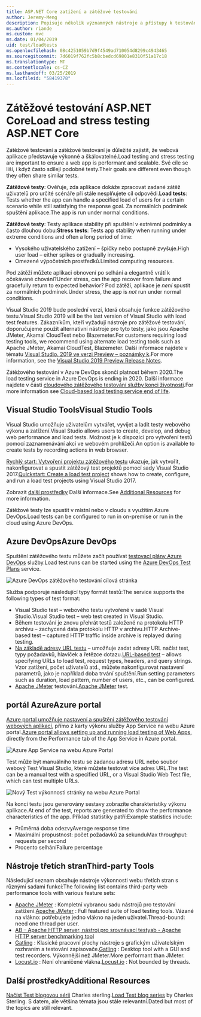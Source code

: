 ```yaml
---
title: ASP.NET Core zatížení a zátěžové testování
author: Jeremy-Meng
description: Popisuje několik významných nástroje a přístupy k testování zatížení a zátěžové testování aplikací pro ASP.NET Core.
ms.author: riande
ms.custom: mvc
ms.date: 01/04/2019
uid: test/loadtests
ms.openlocfilehash: 08c4251059b7d9f4549ad710054d8299c4943465
ms.sourcegitcommit: 7d6019f762fc5b8cbedcd69801e8310f51a17c18
ms.translationtype: MT
ms.contentlocale: cs-CZ
ms.lasthandoff: 03/25/2019
ms.locfileid: "58419378"
---
```

# <a name="load-and-stress-testing-aspnet-core"></a><span data-ttu-id="2afd0-103">Zátěžové testování ASP.NET Core</span><span class="sxs-lookup"><span data-stu-id="2afd0-103">Load and stress testing ASP.NET Core</span></span>

<span data-ttu-id="2afd0-104">Zátěžové testování a zátěžové testování je důležité zajistit, že webová aplikace představuje výkonné a škálovatelné.</span><span class="sxs-lookup"><span data-stu-id="2afd0-104">Load testing and stress testing are important to ensure a web app is performant and scalable.</span></span> <span data-ttu-id="2afd0-105">Své cíle se liší, i když často sdílejí podobné testy.</span><span class="sxs-lookup"><span data-stu-id="2afd0-105">Their goals are different even though they often share similar tests.</span></span>

<span data-ttu-id="2afd0-106">**Zátěžové testy**: Ověřuje, zda aplikace dokáže zpracovat zadané zátěž uživatelů pro určité scénáře při stále nesplňujete cíl odpovědi.</span><span class="sxs-lookup"><span data-stu-id="2afd0-106">**Load tests**: Tests whether the app can handle a specified load of users for a certain scenario while still satisfying the response goal.</span></span> <span data-ttu-id="2afd0-107">Za normálních podmínek spuštění aplikace.</span><span class="sxs-lookup"><span data-stu-id="2afd0-107">The app is run under normal conditions.</span></span>

<span data-ttu-id="2afd0-108">**Zátěžové testy**: Testy aplikace stability při spuštění v extrémní podmínky a často dlouhou dobu:</span><span class="sxs-lookup"><span data-stu-id="2afd0-108">**Stress tests**: Tests app stability when running under extreme conditions and often a long period of time:</span></span>

* <span data-ttu-id="2afd0-109">Vysokého uživatelského zatížení – špičky nebo postupně zvyšuje.</span><span class="sxs-lookup"><span data-stu-id="2afd0-109">High user load – either spikes or gradually increasing.</span></span>
* <span data-ttu-id="2afd0-110">Omezené výpočetních prostředků.</span><span class="sxs-lookup"><span data-stu-id="2afd0-110">Limited computing resources.</span></span>

<span data-ttu-id="2afd0-111">Pod zátěží můžete aplikaci obnovení po selhání a elegantně vrátí k očekávané chování?</span><span class="sxs-lookup"><span data-stu-id="2afd0-111">Under stress, can the app recover from failure and gracefully return to expected behavior?</span></span> <span data-ttu-id="2afd0-112">Pod zátěží, aplikace je *není* spustit za normálních podmínek.</span><span class="sxs-lookup"><span data-stu-id="2afd0-112">Under stress, the app is *not* run under normal conditions.</span></span>

<span data-ttu-id="2afd0-113">Visual Studio 2019 bude poslední verzí, která obsahuje funkce zátěžového testu.</span><span class="sxs-lookup"><span data-stu-id="2afd0-113">Visual Studio 2019 will be the last version of Visual Studio with load test features.</span></span> <span data-ttu-id="2afd0-114">Zákazníkům, kteří vyžadují nástroje pro zátěžové testování, doporučujeme použít alternativní nástroje pro tyto testy, jako jsou Apache JMeter, Akamai CloudTest nebo Blazemeter.</span><span class="sxs-lookup"><span data-stu-id="2afd0-114">For customers requiring load testing tools, we recommend using alternate load testing tools such as Apache JMeter, Akamai CloudTest, Blazemeter.</span></span> <span data-ttu-id="2afd0-115">Další informace najdete v tématu [Visual Studio. 2019 ve verzi Preview – poznámky k](/visualstudio/releases/2019/release-notes-preview#test-tools).</span><span class="sxs-lookup"><span data-stu-id="2afd0-115">For more information, see the [Visual Studio 2019 Preview Release Notes](/visualstudio/releases/2019/release-notes-preview#test-tools).</span></span>

<span data-ttu-id="2afd0-116">Zátěžového testování v Azure DevOps skončí platnost během 2020.</span><span class="sxs-lookup"><span data-stu-id="2afd0-116">The load testing service in Azure DevOps is ending in 2020.</span></span> <span data-ttu-id="2afd0-117">Další informace najdete v části [cloudového zátěžového testování služby konci životnosti](https://devblogs.microsoft.com/devops/cloud-based-load-testing-service-eol/).</span><span class="sxs-lookup"><span data-stu-id="2afd0-117">For more information see [Cloud-based load testing service end of life](https://devblogs.microsoft.com/devops/cloud-based-load-testing-service-eol/).</span></span>

## <a name="visual-studio-tools"></a><span data-ttu-id="2afd0-118">Visual Studio Tools</span><span class="sxs-lookup"><span data-stu-id="2afd0-118">Visual Studio Tools</span></span>

<span data-ttu-id="2afd0-119">Visual Studio umožňuje uživatelům vytvářet, vyvíjet a ladit testy webového výkonu a zatížení.</span><span class="sxs-lookup"><span data-stu-id="2afd0-119">Visual Studio allows users to create, develop, and debug web performance and load tests.</span></span> <span data-ttu-id="2afd0-120">Možnost je k dispozici pro vytvoření testů pomocí zaznamenávání akcí ve webovém prohlížeči.</span><span class="sxs-lookup"><span data-stu-id="2afd0-120">An option is available to create tests by recording actions in web browser.</span></span>

<span data-ttu-id="2afd0-121">[Rychlý start: Vytvoření projektu zátěžového testu](/visualstudio/test/quickstart-create-a-load-test-project?view=vs-2017) ukazuje, jak vytvořit, nakonfigurovat a spustit zátěžový test projektů pomocí sady Visual Studio 2017.</span><span class="sxs-lookup"><span data-stu-id="2afd0-121">[Quickstart: Create a load test project](/visualstudio/test/quickstart-create-a-load-test-project?view=vs-2017) shows how to create, configure, and run a load test projects using Visual Studio 2017.</span></span>

<span data-ttu-id="2afd0-122">Zobrazit [další prostředky](#add) Další informace.</span><span class="sxs-lookup"><span data-stu-id="2afd0-122">See [Additional Resources](#add) for more information.</span></span>

<span data-ttu-id="2afd0-123">Zátěžové testy lze spustit v místní nebo v cloudu s využitím Azure DevOps.</span><span class="sxs-lookup"><span data-stu-id="2afd0-123">Load tests can be configured to run in on-premise or run in the cloud using Azure DevOps.</span></span>

## <a name="azure-devops"></a><span data-ttu-id="2afd0-124">Azure DevOps</span><span class="sxs-lookup"><span data-stu-id="2afd0-124">Azure DevOps</span></span>

<span data-ttu-id="2afd0-125">Spuštění zátěžového testu můžete začít používat [testovací plány Azure DevOps](/azure/devops/test/load-test/index?view=vsts) služby.</span><span class="sxs-lookup"><span data-stu-id="2afd0-125">Load test runs can be started using the [Azure DevOps Test Plans](/azure/devops/test/load-test/index?view=vsts) service.</span></span>

![Azure DevOps zátěžového testování cílová stránka](./load-tests/_static/azure-devops-load-test.png)

<span data-ttu-id="2afd0-127">Služba podporuje následující typy formát testů:</span><span class="sxs-lookup"><span data-stu-id="2afd0-127">The service supports the following types of test format:</span></span>

* <span data-ttu-id="2afd0-128">Visual Studio test – webového testu vytvořené v sadě Visual Studio.</span><span class="sxs-lookup"><span data-stu-id="2afd0-128">Visual Studio test – web test created in Visual Studio.</span></span>
* <span data-ttu-id="2afd0-129">Během testování je znovu přehrát testů založené na protokolu HTTP archivu – zachycená data protokolu HTTP v archivu.</span><span class="sxs-lookup"><span data-stu-id="2afd0-129">HTTP Archive-based test – captured HTTP traffic inside archive is replayed during testing.</span></span>
* <span data-ttu-id="2afd0-130">[Na základě adresy URL testu](/azure/devops/test/load-test/get-started-simple-cloud-load-test?view=vsts) – umožňuje zadat adresy URL načíst test, typy požadavků, hlaviček a řetězce dotazu.</span><span class="sxs-lookup"><span data-stu-id="2afd0-130">[URL-based test](/azure/devops/test/load-test/get-started-simple-cloud-load-test?view=vsts) – allows specifying URLs to load test, request types, headers, and query strings.</span></span> <span data-ttu-id="2afd0-131">Vzor zatížení, počet uživatelů atd., můžete nakonfigurovat nastavení parametrů, jako je například doba trvání spuštění.</span><span class="sxs-lookup"><span data-stu-id="2afd0-131">Run setting parameters such as duration, load pattern, number of users, etc., can be configured.</span></span>
* <span data-ttu-id="2afd0-132">[Apache JMeter](https://jmeter.apache.org/) testování.</span><span class="sxs-lookup"><span data-stu-id="2afd0-132">[Apache JMeter](https://jmeter.apache.org/) test.</span></span>

## <a name="azure-portal"></a><span data-ttu-id="2afd0-133">portál Azure</span><span class="sxs-lookup"><span data-stu-id="2afd0-133">Azure portal</span></span>

<span data-ttu-id="2afd0-134">[Azure portal umožňuje nastavení a spuštění zátěžového testování webových aplikací,](/azure/devops/test/load-test/app-service-web-app-performance-test?view=vsts) přímo z karty výkonu služby App Service na webu Azure portal.</span><span class="sxs-lookup"><span data-stu-id="2afd0-134">[Azure portal allows setting up and running load testing of Web Apps,](/azure/devops/test/load-test/app-service-web-app-performance-test?view=vsts) directly from the Performance tab of the App Service in Azure portal.</span></span>

![Azure App Service na webu Azure Portal](./load-tests/_static/azure-appservice-perf-test.png)

<span data-ttu-id="2afd0-136">Test může být manuálního testu se zadanou adresu URL nebo soubor webový Test Visual Studio, které můžete testovat více adres URL.</span><span class="sxs-lookup"><span data-stu-id="2afd0-136">The test can be a manual test with a specified URL, or a Visual Studio Web Test file, which can test multiple URLs.</span></span>

![Nový Test výkonnosti stránky na webu Azure Portal](./load-tests/_static/azure-appservice-perf-test-config.png)

<span data-ttu-id="2afd0-138">Na konci testu jsou generovány sestavy zobrazíte charakteristiky výkonu aplikace.</span><span class="sxs-lookup"><span data-stu-id="2afd0-138">At end of the test, reports are generated to show the performance characteristics of the app.</span></span> <span data-ttu-id="2afd0-139">Příklad statistiky patří:</span><span class="sxs-lookup"><span data-stu-id="2afd0-139">Example statistics include:</span></span>

* <span data-ttu-id="2afd0-140">Průměrná doba odezvy</span><span class="sxs-lookup"><span data-stu-id="2afd0-140">Average response time</span></span>
* <span data-ttu-id="2afd0-141">Maximální propustnost: počet požadavků za sekundu</span><span class="sxs-lookup"><span data-stu-id="2afd0-141">Max throughput: requests per second</span></span>
* <span data-ttu-id="2afd0-142">Procento selhání</span><span class="sxs-lookup"><span data-stu-id="2afd0-142">Failure percentage</span></span>

## <a name="third-party-tools"></a><span data-ttu-id="2afd0-143">Nástroje třetích stran</span><span class="sxs-lookup"><span data-stu-id="2afd0-143">Third-party Tools</span></span>

<span data-ttu-id="2afd0-144">Následující seznam obsahuje nástroje výkonnosti webu třetích stran s různými sadami funkcí:</span><span class="sxs-lookup"><span data-stu-id="2afd0-144">The following list contains third-party web performance tools with various feature sets:</span></span>

* <span data-ttu-id="2afd0-145">[Apache JMeter](https://jmeter.apache.org/) : Kompletní vybranou sadu nástrojů pro testování zatížení.</span><span class="sxs-lookup"><span data-stu-id="2afd0-145">[Apache JMeter](https://jmeter.apache.org/) : Full featured suite of load testing tools.</span></span> <span data-ttu-id="2afd0-146">Vázané na vlákno: potřebujete jedno vlákno na jeden uživatel.</span><span class="sxs-lookup"><span data-stu-id="2afd0-146">Thread-bound: need one thread per user.</span></span>
* [<span data-ttu-id="2afd0-147">AB – Apache HTTP server, nástroj pro srovnávací testy</span><span class="sxs-lookup"><span data-stu-id="2afd0-147">ab - Apache HTTP server benchmarking tool</span></span>](https://httpd.apache.org/docs/2.4/programs/ab.html)
* <span data-ttu-id="2afd0-148">[Gatling](https://gatling.io/) : Klasické pracovní plochy nástroje s grafickým uživatelským rozhraním a testování zapisovače.</span><span class="sxs-lookup"><span data-stu-id="2afd0-148">[Gatling](https://gatling.io/) : Desktop tool with a GUI and test recorders.</span></span> <span data-ttu-id="2afd0-149">Výkonnější než JMeter.</span><span class="sxs-lookup"><span data-stu-id="2afd0-149">More performant than JMeter.</span></span>
* <span data-ttu-id="2afd0-150">[Locust.io](https://locust.io/) : Není ohraničené vlákna.</span><span class="sxs-lookup"><span data-stu-id="2afd0-150">[Locust.io](https://locust.io/) : Not bounded by threads.</span></span>

<a name="add"></a>

## <a name="additional-resources"></a><span data-ttu-id="2afd0-151">Další prostředky</span><span class="sxs-lookup"><span data-stu-id="2afd0-151">Additional Resources</span></span>

<span data-ttu-id="2afd0-152">[Načíst Test blogovou sérii](https://blogs.msdn.microsoft.com/charles_sterling/2015/06/01/load-test-series-part-i-creating-web-performance-tests-for-a-load-test/) Charles sterling.</span><span class="sxs-lookup"><span data-stu-id="2afd0-152">[Load Test blog series](https://blogs.msdn.microsoft.com/charles_sterling/2015/06/01/load-test-series-part-i-creating-web-performance-tests-for-a-load-test/) by Charles Sterling.</span></span> <span data-ttu-id="2afd0-153">S datem, ale většina témata jsou stále relevantní.</span><span class="sxs-lookup"><span data-stu-id="2afd0-153">Dated but most of the topics are still relevant.</span></span>
